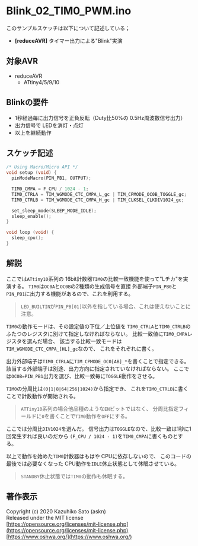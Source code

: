 # Blink_02_TIM0_PWM.ino

このサンプルスケッチは以下について記述している；

- __[reduceAVR]__ タイマー出力による"Blink"実演

## 対象AVR

- reduceAVR
  - ATtiny4/5/9/10

## Blinkの要件

- 1秒経過毎に出力信号を正負反転（Duty比50%の 0.5Hz周波数信号出力）
- 出力信号で LEDを消灯・点灯
- 以上を継続動作

## スケッチ記述

```c
/* Using Macro/Micro API */
void setup (void) {
  pinModeMacro(PIN_PB1, OUTPUT);

  TIM0_CMPA = F_CPU / 1024 - 1;
  TIM0_CTRLA = TIM_WGMODE_CTC_CMPA_L_gc | TIM_CPMODE_OC0B_TOGGLE_gc;
  TIM0_CTRLB = TIM_WGMODE_CTC_CMPA_H_gc | TIM_CLKSEL_CLKDIV1024_gc;

  set_sleep_mode(SLEEP_MODE_IDLE);
  sleep_enable();
}

void loop (void) {
  sleep_cpu();
}
```

## 解説

ここでは`ATtiny10`系列の 16bit計数器`TIM0`の比較一致機能を使って"Lチカ"を実演する。
`TIM0`は`OC0A`と`OC0B`の2種類の生成信号を直接
外部端子`PIN_PB0`と`PIN_PB1`に出力する機能があるので、これを利用する。

> `LED_BUILTIN`が`PIN_PB[01]`以外を指している場合、これは使えないことに注意。

`TIM0`の動作モードは、その設定値の下位／上位値を
`TIM0_CTRLA`と`TIM0_CTRLB`の
ふたつのレジスタに別けて指定しなければならない。
比較一致値に`TIM0_CMPA`レジスタを選んだ場合、
該当する比較一致モードは`TIM_WGMODE_CTC_CMPA_[HL]_gc`なので、
これをそれぞれに書く。

出力外部端子は`TIM0_CTRLA`に`TIM_CPMODE_OC0[AB]_*`を書くことで指定できる。
該当する外部端子は別途、出力方向に指定されていなければならない。
ここでは`OC0B=PIN_PB1`出力を選び、比較一致毎に`TOGGLE`動作をさせる。

`TIM0`の分周比は`(0|1|8|64|256|1024)`から指定でき、
これを`TIM0_CTRLB`に書くことで計数動作が開始される。

> `ATTiny10`系列の場合他品種のような`EN`ビットではなく、
分周比指定フィールドに`0`を書くことで`TIM0`動作を`OFF`にする。

ここでは分周比`DIV1024`を選んだ。
信号出力は`TOGGLE`なので、比較一致は1秒に1回発生すれば良いのだから
`(F_CPU / 1024 - 1)`を`TIM0_CMPA`に書くものとする。

以上で動作を始めた`TIM0`計数器はもはや CPUに依存しないので、
このコードの最後では必要なくなった CPU動作を`IDLE`休止状態として休眠させている。

> `STANDBY`休止状態では`TIM0`の動作も休眠する。

## 著作表示

Copyright (c) 2020 Kazuhiko Sato (askn) \
Released under the MIT license \
[https://opensource.org/licenses/mit-license.php](https://opensource.org/licenses/mit-license.php) \
[https://www.oshwa.org/](https://www.oshwa.org/)
